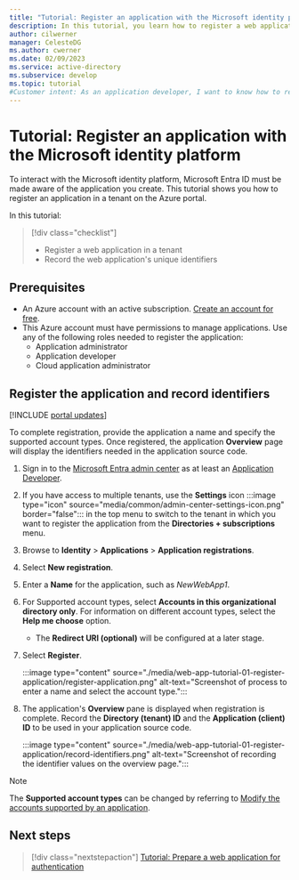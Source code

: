 ```yaml
---
title: "Tutorial: Register an application with the Microsoft identity platform"
description: In this tutorial, you learn how to register a web application with the Microsoft identity platform.
author: cilwerner
manager: CelesteDG
ms.author: cwerner
ms.date: 02/09/2023
ms.service: active-directory
ms.subservice: develop
ms.topic: tutorial
#Customer intent: As an application developer, I want to know how to register my application with the Microsoft identity platform so that the security token service can issue access tokens to client applications that request them.
---
```


# Tutorial: Register an application with the Microsoft identity platform

To interact with the Microsoft identity platform, Microsoft Entra ID must be made aware of the application you create. This tutorial shows you how to register an application in a tenant on the Azure portal.

In this tutorial:

> [!div class="checklist"]
> * Register a web application in a tenant
> * Record the web application's unique identifiers

## Prerequisites

* An Azure account with an active subscription. [Create an account for free](https://azure.microsoft.com/free/).
* This Azure account must have permissions to manage applications. Use any of the following roles needed to register the application:
  * Application administrator
  * Application developer
  * Cloud application administrator

## Register the application and record identifiers

[!INCLUDE [portal updates](~/includes/portal-update.md)]

To complete registration, provide the application a name and specify the supported account types. Once registered, the application **Overview** page will display the identifiers needed in the application source code.

1. Sign in to the [Microsoft Entra admin center](https://entra.microsoft.com) as at least an [Application Developer](~/identity/role-based-access-control/permissions-reference.md#application-developer). 
1. If you have access to multiple tenants, use the **Settings** icon :::image type="icon" source="media/common/admin-center-settings-icon.png" border="false"::: in the top menu to switch to the tenant in which you want to register the application from the **Directories + subscriptions** menu.
1. Browse to **Identity** > **Applications** > **Application registrations**.
1. Select **New registration**.
1. Enter a **Name** for the application, such as *NewWebApp1*.
1. For Supported account types, select **Accounts in this organizational directory only**. For information on different account types, select the **Help me choose** option.
    - The **Redirect URI (optional)** will be configured at a later stage.
1. Select **Register**.

    :::image type="content" source="./media/web-app-tutorial-01-register-application/register-application.png" alt-text="Screenshot of process to enter a name and select the account type.":::

1. The application's **Overview** pane is displayed when registration is complete. Record the **Directory (tenant) ID** and the **Application (client) ID** to be used in your application source code.

    :::image type="content" source="./media/web-app-tutorial-01-register-application/record-identifiers.png" alt-text="Screenshot of recording the identifier values on the overview page.":::

>[!NOTE]
> The **Supported account types** can be changed by referring to [Modify the accounts supported by an application](howto-modify-supported-accounts.md).

## Next steps

> [!div class="nextstepaction"]
> [Tutorial: Prepare a web application for authentication](web-app-tutorial-02-prepare-application.md)
